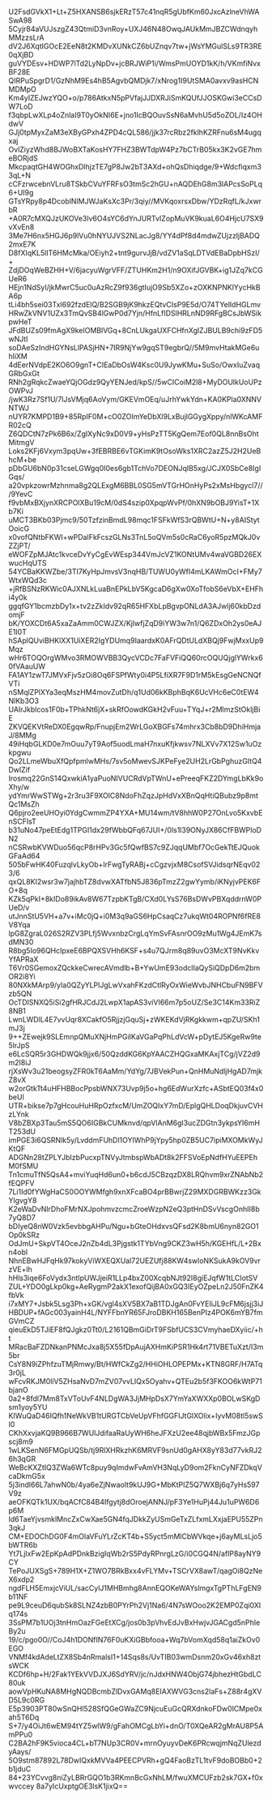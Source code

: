 U2FsdGVkX1+Lt+Z5HXANSB6sjkERzT57c41nqR5gUbfKm60JxcAzlneVhWASwA98
5Cyjr84aVUJszgZ43QtmiD3vnRoy+UXJ46N48OwqJAUkMmJBZCWdnqyhMMzzsLrA
dV2J6XqtIGOcE2EeN8t2KMDvXUNkCZ6bUZnqv7tw+jWsYMGulSLs9TR3RE0qXjBD
guVYDEsv+HDWP7lTd2LyNpDv+jcBRJWiP1i/WmsPmUOYD1kK/h/VKmfiNvxBF28E
QIRPuSpgrD1/GzNhM9Es4hB5AgvbQMDjk7/xNrog1I9UtSMA0avxv9asHCNMDMpO
Km4yIZEJwzYQO+o/p786AtkxN5pPVfajJJDXRJiSmKQUfJJOSKGwi3eCCsDW7LoD
f3qbpLwXLp4oZnlaI9T0yOkNI6E+jno1IcBQOuvSsN6aMvhU5d5oZOL/Iz4OHdwV
GJj0tpMyxZaM3eXByGPxh4ZPD4cQL586/jjk37rcRbz2fklhKZRFnu6sM4ugqxaj
OvlZiyzWhd8BJWoBXTaKosHY7FHZ3BWTdpW4Pz7bCTrB05kx3K2vGE7hmeBORjdS
MkcpaqtGH4WOGhxDlhjzTE7gP8Jw2bT3AXd+ohQsDhiqdge/9+Wdcfiqxm33qL+N
cCFzrwcebnVLru8TSkbCVuYFRFsO3tmSc2hGU+nAQDEhG8m3lAPcsSoPLq6+UI9g
GTsYRpy8p4DcoblNlMJWJaKsXc3Pr/3qiy//MVKqoxrsxDbw/YDzRqfL/kJxwrbR
+A0R7cMXQJzUKOVe3lv6O4sYC6dYnJURTvIZopMuVK9kuaL6O4HjcU7SX9vXvEn8
3Me7H6nx5HGJ6p9lVu0hNYUJVS2NLacJg8/YY4dPf8d4mdwZUjzzljBADQ2mxE7K
D8fXIqKL5lIT6HMcMka/OEiyh2+tnt9gurvJjB/vdZV1aSqLDTVdEBaDpbHSzI/+
ZdjDOqWeBZHH+V/6jacyuWgrVFF/ZTUHKm2H1/n9OXifJGVBK+ig1JZq7kCGUeR6
HEjn1NdSyI/jkMwrC5uc0uAzRcZ9f936gtIujO9Sb5XZo+zOXKNPNKlYycHkBA6p
tLi4bh5sei03Txl692fzdElQ/B2SGB9jK9hkzEQtvCIsP9E5d/O74TYelIdHGLmv
HRwZkVNV1UZx3TmQvSB4lGwP0d7Yjn/HfnLfIDSlHRLnND9RFgBCsJbWSikpwHeT
JFdBUZs09fmAgX9keIOMBlVGq+8CnLUkgaUXFCHfnXglZJBULB9chi9zFD5wNJtI
soDAeSzIndHGYNsLlPASjHN+7IR9NjYw9gqST9egbrQ//5M9mvHtakMGe6uhliXM
4dEerNVdpE2KO6O9gnT+CIEaDbOsW4Ksc0U9JywKMu+SuSo/OwxIuZvaqGRbGxGt
RNh2gRqkcZwaeYQjOGdz9QyYENJed/kpS//5wCICoiM2l8+MyDOUlkUoUPzOWPvJ
/jwK3Rz7Sf1U/7IJsVMjq6AoVym/GKEVmOEq/uJrhYwkYdn+KA0KPla0XNNVNTWJ
nUYR7KMPD1B9+85RpIF0M+cO0ZOImYeDbXl9LxBujlGGygXppy/nlWKcAMFR02cQ
Z6QDCtN7zPk6B6x/ZgIXyNc9xD0V9+yHsPzTT5KgQem7Eof0QL8nnBsOhtMitmgV
Loks2KFj6Vxym3pqUw+3fEBRBE6vTGKimK9tOsoWks1XRC2azZ5J2H2UeBhcM+be
pDbGU6bN0p31cseLGWgq0I0es6gb1TchVo7DEONJqIB5xg/JCJX0SbCe8IgIGqs/
a20vpkzowrMzhnma8g2QLExgM6BBL0SG5mVTGrHOnHyPs2xMsHbgycl7///9YevC
f9vbMxBXjynXRCPOlXBu19cM/0dS4szip0XpqpWvPf/0hXN9bOBJ9YisT+1Xb7Ki
uMCT3BKb03Pjmc9/50TzfzinBmdL98mqc1FSFkWfS3rQBWtU+N+y8AIStytOoicG
x0vofQNtbFKWI+wPDaIFkFcszGLNs3TnL5oQVm5s0cRaC6yoR5pzMQkJ0vZZjPT/
eWOFZpMJAtc1kvceDvYyCgEvWEsp344VmJcVZ1KONtUMv4waVGBD26EXwucHqUTS
54YCBaKKWZbe/3TI7KyHpJmvsV3nqHB/TUWU0yWfI4mLKAWmOcI+FMy7WtxWQd3c
+jRfBSNzRKWic0AJXNLkLuaBnEPkLbV5KgcaD6gXw0XoTfobS6eVbX+EHFhi4y0k
ggqfGY1bcmzbDy1x+tv2zZkIdv92qR65HFXbLpBgvpONLdA3AJwlj60kbDzdomjF
bK/YOXCDt6A5xaZaAmm0CWJZX/KjlwfjZqD9iYW3w7n1/Q6ZDxOh2ys0eAJE1I0T
hSAplQUviBHKlXX1UiXER2IgYDUmq9IaardxK0AFrQDtULdXBQj9FwjMxxUp9Mqz
wHr6TOQOrgWMvo3RMOWVBB3QycVCDc7FaFVFiQQ60rcOQUQjglYWrkx60fVAauUW
FA1AY1zwT7JMVxFjv5zOi8Oq6FSPfWty0i4P5LfiXR7F9D1rM5kEsgGeNCNQfVTi
nSMqlZPlXYa3eqMszHM4movZutDh/q1Ud06kKBphBqK6UcVHc6eC0tEW4NlKb3O3
UAIrJkblcos1F0b+TPhkNt6jX+skRfOowdKGkH2vFuu+TYqJ+r2MlmzStOkljBiE
ZKVQEKVtReDX0EgqwRp/FnupjEm2WrLGoXBGFs74mhrx3Cb8bD9DhiHmjaJ/8MMg
49iHqbGLKD0e7mOuu7yT9Aof5uodLmaH7nxuKfjkwsv7NLXVv7X12Sw1uOzkpgwu
Qo2LLmeWbuXfQpfpmlwMHs/7sv5oMwevSJKPeFye2UH2LrGbPghuzGItQ4DwlZif
Irosmq22GnS14QxwkiA1yaPuoNIVUCRdVpTWnU+ePreeqFKZ2DYmgLbKk9oXhy/w
ydYmrWwSTWg+2r3ru3F9XOlC8NdoFhZqzJpHdVxXBnQqHtiQBubz9p8mtQc1MsZh
Q6pjro2eeUHOyi0YdgCwmmZP4YXA+MU14wm/tV8hhW0P27OnLvo5KxvbEnSCFIsT
b31uNo47peEtEdg1TPGI1dx29fWbbQFq67JUI+/0ls1l39ONyJX86CfFBWPloDN2
nCSRwbKVWDuo56qcP8rHPv3Gc5fQwfBS7c9ZJqqUMbf7OcGekTtEJQuokGFaAd64
505bFwHK40FuzqlvLkyOb+lrFwgTyRABj+cCgzvjxM8CsofSVJidsqrNEqv023/6
qxQL8KI2wsr3w7jajhbTZ8dvwXATfbN5J836pTmzZ2gwYymb/iKNyjvPEK6FO+8q
KZk5qPkI+8kIDo89ikAv8W67TzpbKTgB/CXd0LYsS76BsDWvPBXqddrnW0PUeD/v
utJnnStU5VH+a7v+iMc0jQ+i0M3q9aGS6HpCsaqCz7ukqWt04ROPNf6fRE8V8Yqa
lpG8ZgraL026S2RZV3PLfj5WvxnbzCrgLqYmSvFAsnrOO9zMu1Wg4JEmK7sdMN30
R8bg5Io96QHcIpxeE6BPQXSVHh6KSF+s4u7QJrm8q89uvO3McXT9NvKkvYfAPRaX
T6Vr0SGemoxZQckkeCwrecAVmdlb+B+YwUmE93odclIaQySiQDpD6m2bmOR2i8Yi
80NXkMArp9/yIa0QZyYLPlJgLwVxahFKzdCtlRyOxWieWvbJNHCbuFN9BFVzb5QN
OcTDISNXQ5iSi2gfHRJCdJ2LwpX1apAS3viVI66m7p5oUZ/Se3C14Km33RiZ8NB1
LwnLWDlL4E7vvUqr8XCakfO5RjjzjGquSj+zWKEKdVjRKgkkwm+qpZU/SKh1mJ3j
9++ZEwejk9SLEmnpQMuXNjHmPGiIKaVGaPqPhLdVcW+pDytEJ5KgeRw9te5lrJpS
e6LcSQR5r3GHDWQk9jjx6/50QzddKG6KpYAACZHQGxaMKAxjTCg/jVZ2d9m2I8iJ
rjXsWv3u21beogsyZFR0kT6AaMm/YdYg/7JBVekPun+QnHMuNdljHgAD7mjkZ8vX
w2orGtkTt4uHFHBBocPpsbWNX73Uvp9j5o+hg6EdWurXzfc+ASbtEQ03f4x0beUl
UTR+bikse7p7gHcouHuHRpOzfxcM/UmZOQIxY7mD/EplgQHLDoqDkjuvCVHzLYnk
V8bZBXp3Tau5mS5QO6IGBkCUMknvd/qpVlAnM6gl3ucZDGtn3ykpsYI6mHT253dU
imPGE3i6QSRNlk5y/LvddmFUhDl1OYIWhP9jYpy5hp0ZB5UC7ipiMXOMkWyJKtQF
ADGNn28tZPLYJbIzbPucxpTNVyJtmbspWbADt8k2FFSVoEpNdfHYuEEPEhM0fSMU
Tn1cmuTfN5QsA4+mviYuqHd6un0+b6cdJ5CBzqzDX8LRQhvm9xrZNAbNb2fEQPFV
7Li1Id0fYWgHaCS0OOYWMfgh9xnXFcaBO4prBBwrjZ29MXDGRBWKzz3GkYlgvgY8
K2eWaDvNlrDhoFMrNXJpohmvzcmcZroeWzpN2eQ3ptHnDSvVscgOnhII8b7yQ8D7
bDIyeQ8nW0Vzk5evbbgAHPu/Ngu+bGteOHdxvsQFsd2K8bmU6nyn82GO1Op0kSRz
OdJmU+SkpVT4OceJ2nZb4dL3Pjgstk1TYbVng9CKZ3wH5h/KGEHfL/L+2Bxn4obl
NhnEBwHJFqHk97kokyViWXEQXUal72UEZUfj88KW4swloNKSukA9kOV9vrzVE+lh
hHls3iqe6FoVydx3ntIpUWJjeiR1LLp4bxZ00XcqbNJt92I8giEJqfW1tLCIotSV
ZUL+YDO0gLkp0kg+AeRygmP2akX1exofQijBA0xGQ3IEyOZpeLn2J50FnZK4fbVk
i7xMY7+Jsbk5Lsg3Ph+xGK/vgl4sXV5BX7aB1TDJgAn0FvYEIiJL9cFM6jsjj3iJ
HBDUP+fAGc003yainH4L/NYFFbnYR65FJroDBKH165BenPIz4POK6mYB7fmGVmCZ
qieuEkD5TJiEF8fQJgkz0Tt0/L2161QBmGiDrT9FSbfUCS3CVmyhaeDXyiic/+ht
MRacBaFZDNkanPNMcJxa8j5X55fDpAujAXHmKiPSR1Hk4rt71VBETuXzt/I3m5br
CsY8N9iZPhfzuTMjRmwy/Bt/HWfCkZg2/HHiOHLOPEPMx+KTN8GRF/H7ATq3r0jL
wFcvRKJM0liV5ZHsaNvD7mZV07vvLIQx5Oyahv+QTEu2b5f3FKOO6kWtP71bjanO
0a2+8fdl7Mm8TxVToUvF4NLDgWA3JjMHpDsX7YmYaXWXXp0BOLwSKgDsm1yoy5YU
KIWuQaD46IQfh1NeWkVB1tURGTCbVeUpVFhfGGFIJtGlXOlix+IyvM08tl5swSI0
CKhXxvjaKQ9B966B7WUlJdifaaRaUyWH6heJFXzU2ee48qjbWBx5FmzJGpscj8m9
1wLKSenN6FMGpUQSb/tj9RlXHRkzhK6MRVF9snUd0gAHX8yY83d77vkRJ26h3qGR
WeBcKXZtIQ3ZWa6WTc8puy9qImdwFvAmVH3NqLyD9om2FknCyNFZDkqVcaDkmG5x
5j3indl66L7ahwN0b/4ya6eZjNwaoIt9kUJ9G+MbKtPIZ5Q7WXBj6q7yHs597V9z
aeOFKQTk1UX/bqACfC84B4Ifgytj8dOroejANNJ/pF3Ye1HuPj44Ju1uPW6D6p6M
Id6TaeYjvsmklMncZxCwXae5GN4fqJDkkZyUSmGeTxZLfxmLXxjaEPU55ZPn3qkJ
CM+EDOChDG0F4mOlaVFuYLrZcKT4b+S5yct5mMlCbWVkqe+j6ayMLsLjo5bWTR6b
Yt7LjIxFw2EpKpAdPDnkBzigIqWb2rS5PdyRPnrgLzG/i0CGQ4N/aflP8ayNY9CY
TePoJUXSgS+789H1X+Z1WO7BRkBxx4vFLYMv+TSCrVX8awT/qagOi8QzNeX6xdp2
ngdFLH5EmxjcViUL/sacCylJ1MHBmhg8AnnEQOKeWAYslmgxTgPThLFgEN9b11NF
pe9L9ceuD6qubSk8SLNZ4zbB0PYrPh2Vj1Na6/4N7sWOoo2K2EMP0Zqi0XIq174s
3SsPM7b1UOj3tnHmOazFGeEtXCg/jos0b3pVhvEdJvBxHwjvJGACgd5nPhIeBy2u
19/c/pgo0O//CoJ4h1DONfIN76F0uKXiGBbfooa+Wq7bVomXqd58q1aiZkOv0EGO
VNMf4kdAdeLtZX8Sb4nRmalsI1+14Sqs8s/UvTIB03wmDsnm20xGv46xh8ztsWCK
KCDf6hp+H/2Fak1YEkVVDJXJ6SdYRV/jc/nJdxHNW4ObjG74jbhezHtGbdLC80uk
aowVpHKuNA8MHgNQDBcmbZlDvxGAMq8EIAXWVG3cns2laFs+Z88r4gXVD5L9c0RG
E5p3903PT80wSnQHl528SfQGeGWaZC9NjcuEuGcQRXdnkoFDw0lCMpe0xah5T6Dq
S+7/y4OiJt6wEM94tYZ5wlW9/gFahOMCgLbYi+dnO/T0XQeAR2gMrAU8P5AmPPu0
C2BA2hF9K5vioca4CL+bT7NUp3CR0V+mrnOyuyvDeK6PRcwqjmNqZUlezdyAays/
5O9stm87892L78DwIQxkMVVa4PEECPVRh+gQ4FaoBzTL1tvF9doBOBb0+2b1jduC
84+23YCvvg8niZyLBRrGQO1b3RKmnBcGxNhLM/fwuXMCUFzb2sk7GX+f0xwvccey
8a7yIcUxptgOE3lsK1jixQ==
